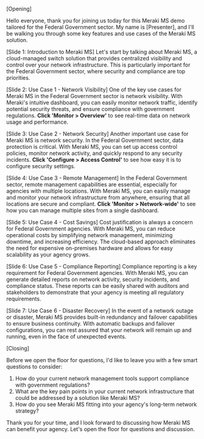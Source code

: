 [Opening]

Hello everyone, thank you for joining us today for this Meraki MS demo tailored for the Federal Government sector. My name is [Presenter], and I'll be walking you through some key features and use cases of the Meraki MS solution.

[Slide 1: Introduction to Meraki MS]
Let's start by talking about Meraki MS, a cloud-managed switch solution that provides centralized visibility and control over your network infrastructure. This is particularly important for the Federal Government sector, where security and compliance are top priorities.

[Slide 2: Use Case 1 - Network Visibility]
One of the key use cases for Meraki MS in the Federal Government sector is network visibility. With Meraki's intuitive dashboard, you can easily monitor network traffic, identify potential security threats, and ensure compliance with government regulations. **Click 'Monitor > Overview'** to see real-time data on network usage and performance.

[Slide 3: Use Case 2 - Network Security]
Another important use case for Meraki MS is network security. In the Federal Government sector, data protection is critical. With Meraki MS, you can set up access control policies, monitor network activity, and quickly respond to any security incidents. **Click 'Configure > Access Control'** to see how easy it is to configure security settings.

[Slide 4: Use Case 3 - Remote Management]
In the Federal Government sector, remote management capabilities are essential, especially for agencies with multiple locations. With Meraki MS, you can easily manage and monitor your network infrastructure from anywhere, ensuring that all locations are secure and compliant. **Click 'Monitor > Network-wide'** to see how you can manage multiple sites from a single dashboard.

[Slide 5: Use Case 4 - Cost Savings]
Cost justification is always a concern for Federal Government agencies. With Meraki MS, you can reduce operational costs by simplifying network management, minimizing downtime, and increasing efficiency. The cloud-based approach eliminates the need for expensive on-premises hardware and allows for easy scalability as your agency grows.

[Slide 6: Use Case 5 - Compliance Reporting]
Compliance reporting is a key requirement for Federal Government agencies. With Meraki MS, you can generate detailed reports on network activity, security incidents, and compliance status. These reports can be easily shared with auditors and stakeholders to demonstrate that your agency is meeting all regulatory requirements.

[Slide 7: Use Case 6 - Disaster Recovery]
In the event of a network outage or disaster, Meraki MS provides built-in redundancy and failover capabilities to ensure business continuity. With automatic backups and failover configurations, you can rest assured that your network will remain up and running, even in the face of unexpected events.

[Closing]

Before we open the floor for questions, I'd like to leave you with a few smart questions to consider:
1. How do your current network management tools support compliance with government regulations?
2. What are the key pain points in your current network infrastructure that could be addressed by a solution like Meraki MS?
3. How do you see Meraki MS fitting into your agency's long-term network strategy?

Thank you for your time, and I look forward to discussing how Meraki MS can benefit your agency. Let's open the floor for questions and discussion.